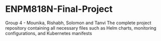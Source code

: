 # ENPM818N-Final-Project
Group 4 - Mounika, Rishabh, Solomon and Tanvi
The complete project repository containing all necessary files such as Helm charts, monitoring configurations, and Kubernetes manifests
